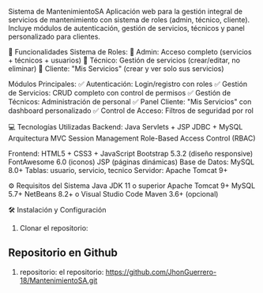 Sistema de MantenimientoSA
Aplicación web para la gestión integral de servicios de mantenimiento con sistema de roles (admin, técnico, cliente).
Incluye módulos de autenticación, gestión de servicios, técnicos y panel personalizado para clientes.

🚀 Funcionalidades
Sistema de Roles:
👑 Admin: Acceso completo (servicios + técnicos + usuarios)
🔧 Técnico: Gestión de servicios (crear/editar, no eliminar)
👤 Cliente: "Mis Servicios" (crear y ver solo sus servicios)

Módulos Principales:
✅ Autenticación: Login/registro con roles
✅ Gestión de Servicios: CRUD completo con control de permisos
✅ Gestión de Técnicos: Administración de personal
✅ Panel Cliente: "Mis Servicios" con dashboard personalizado
✅ Control de Acceso: Filtros de seguridad por rol

💻 Tecnologías Utilizadas
Backend:
Java Servlets + JSP
JDBC + MySQL
Arquitectura MVC
Session Management
Role-Based Access Control (RBAC)

Frontend:
HTML5 + CSS3 + JavaScript
Bootstrap 5.3.2 (diseño responsive)
FontAwesome 6.0 (iconos)
JSP (páginas dinámicas)
Base de Datos: MySQL 8.0+
Tablas: usuario, servicio, tecnico
Servidor: Apache Tomcat 9+

⚙️ Requisitos del Sistema
Java JDK 11 o superior
Apache Tomcat 9+
MySQL 5.7+
NetBeans 8.2+ o Visual Studio Code
Maven 3.6+ (opcional)

🛠️ Instalación y Configuración
1. Clonar el repositorio:

## Repositorio en Github
1. repositorio: el repositorio: https://github.com/JhonGuerrero-18/MantenimientoSA.git
  
